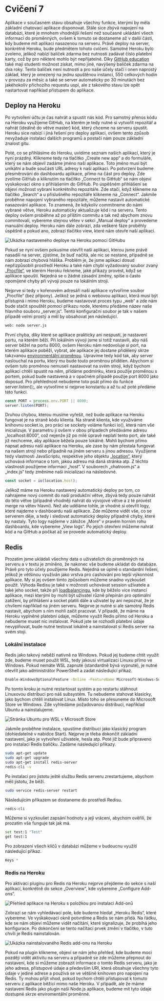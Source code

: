 # Cvičení 7
Aplikace v současném stavu obsahuje všechny funkce, kterými by měla základní chatovací aplikace disponovat. Stále sice zbývá napojení na databázi, které je mnohem vhodnější řešení než současné ukládání všech informací do proměnných, ovšem k tomuto se dostaneme až v další části, kdy budeme mít aplikaci nasazenou na serveru. Právě deploy na server, konkrétně Heroku, bude předmětem tohoto cvičení. Samotné Heroku bylo zvoleno, jelikož nabízí balíček zdarma bez nutnosti zadávat číslo platební karty, což by pro některé mohlo být nepřijatelné. Díky [GitHub education](https://education.github.com/pack) také mají studenti možnost získat, mimo jiné, navýšený balíček zdarma na dva roky. Tento balíček není nutností a pro naše účely stačí i onen naprostý základ, který je omezený na jednu spuštěnou instanci, 550 celkových hodin v provozu za měsíc a také se server automaticky po 30 minutách bez jakéhokoliv příchozího requestu uspí, ale z takového stavu lze opět nastartovat například přístupem do aplikace.
## Deploy na Heroku
Po vytvoření účtu je čas nahrát a spustit nás kód. Pro samotný přenos kódu na Heroku využijeme GitHub, na kterém je tedy nutné si vytvořit repozitář a nahrát (ideálně do větve master) kód, který chceme na serveru spustit. Heroku sice nabízí i jiná řešení pro deploy aplikací, ovšem tento způsob nevyžaduje instalaci dalších programů a postačí nám pouze základní znalost gitu.

Poté, co se přihlásíme do Heroku, uvidíme seznam našich aplikací, který je nyní prázdný. Klikneme tedy na tlačítko „Create new app“ a do formuláře, který se nám objevil zadáme jméno naší aplikace. Toto jméno musí být unikátní a bude součástí URL adresy k naší aplikaci. Po potvrzení budeme přesměrováni do dashboardu aplikace, přímo na část pro deploy. Zde zvolíme GitHub a kliknutím na tlačítko „Connect to GitHub“ se nám objeví vyskakovací okno s přihlášením do GitHub. Po úspěšném přihlášení se objeví možnost vybraní konkrétního repozitáře. Zde stačí, když klikneme na tlačítko „Search“ a u příslušného repozitáře klikneme na „Connect“. Jakmile proběhne napojení vybraného repozitáře, můžeme nastavit automatické nasazování aplikace. To znamená, že kdykoliv commitneme do námi vybrané větve, Heroku automaticky aktualizuje kód i na serveru. Tento deploy ovšem proběhne až po příštím commitu a tak než abychom znovu commitovali, vybereme stejnou větev v sekci „Manual deploy“ a provedeme manuální deploy. Heroku nám dále zobrazí, zda veškeré fáze proběhly úspěšně a pokud ano, zobrazí tlačítko view, které nám otevře naší aplikaci.

![Ukázka nastaveného deploye na Heroku pomocí GitHubu](https://github.com/danielfialaa/vse-nodejs/blob/img/img/deploy.png)

Pokud se nyní ovšem pokusíme otevřít naši aplikaci, kterou jsme právě nasadili na server, zjistíme, že buď načítá, ale nic se nestane, případně se nám zobrazí chybová hláška. Problém je, že jsme aplikaci dosud nepřizpůsobili prostředí Heroku a také nám chybí vyžadovaný soubor zvaný [„Procfile“](https://devcenter.heroku.com/articles/procfile), ve kterém Heroku řekneme, jaké příkazy provést, když se aplikace spouští. Nejedná se o žádné zásadní změny, spíše o často opomíjené chyby při vývoji pouze na lokálním stroji.

Nejprve si tedy v kořenovém adresáři naší aplikace vytvoříme soubor „Procfile“ (bez přípony). Jelikož se jedná o webovou aplikaci, která musí být přístupná i mimo Heroku, budeme nastavovat proces typu „web“ a zde nám bude stačit spouštět pomocí příkazu node, kterému předáme název naše hlavního souboru „server.js“. Tento konfigurační soubor je tak v našem případě velmi prostý a měl by obsahovat jen následující.

```bash
web: node server.js
```

První chyba, díky které se aplikace prakticky ani nespustí, je nastavení portu, na kterém běží. Při lokálním vývoji jsme si totiž nastavili, aby náš server běžel na portu 8000, ovšem Heroku nám nedovoluje si port, na kterém aplikace poběží, vybrat, ale aplikace jej dostane přidělený skrze takzvanou [environmentální proměnou](https://codeburst.io/process-env-what-it-is-and-why-when-how-to-use-it-effectively-505d0b2831e7). Upravíme tedy kód tak, aby server naslouchal na portu, který mu bude touto proměnou přidělen. Abychom si ovšem tuto proměnou nemuseli nastavovat na svém stroji, když bychom aplikaci chtěli spustit na něm, přidáme podmínku, která použije proměnou s portem, pokud bude nastavená a v opačném případě použije port 8000 jako doposud. Pro přehlednost nebudeme toto psát přímo do funkce server.listen();, ale vytvoříme si nejprve konstantu a až tu až poté předáme této funkci.

```javascript
const PORT = process.env.PORT || 8000;
server.listen(PORT);
```

Druhou chybou, kterou musíme vyřešit, než bude aplikace na Heroku fungovat je na straně kódu klienta. Na straně klienta, kde využíváme knihovnu socket.io, pro práci se sockety voláme funkci io(), která nám vše inicializuje. V parametru jí ovšem v obou případech předáváme adresu „localhost:8000“, což nejenže již po milé úpravě neplatí tento port, ale také již nechceme, aby aplikace běžela pouze lokálně. Mohli bychom přímo napsat adresu naší aplikace na Heroku, ale zase by nám přestala fungovat na našem stroji nebo případně na jiném serveru s jinou adresou. Využijeme tedy vlastnosti JavaScriptu, respektive jeho objektu [„location“](https://www.w3schools.com/js/js_window_location.asp), který uchovává informace o tom, jakou adresu má daná stránka atp. Z těchto vlastností použijeme informaci „host“. V souborech „chatroom.js“ a „index.js“ tedy změníme naši inicializaci na následovné.

```javascript
const socket = io(location.host);
```

Jelikož máme na Heroku nastavený automatický deploy po tom, co nahrajeme nový commit do naší produkční větve, zbývá tedy pouze nahrát do této větve (případně vhodněji nahrát do vývojové větve a z té provést merge na větev hlavní). Než ale uděláme tohle, je vhodné si otevřít logy, které najdeme v dashboardu naší aplikace. Zde můžeme vidět vše, co se serverem děje, a tedy i sledovat automatický deploy případně chyby, které by nastaly. Tyto logy najdeme v záložce „More“ v pravém horním rohu dashboardu, kde vybereme „View logs“. Po jejich otevření můžeme nahrát kód a na GitHub a počkat až se provede automatický deploy.

## Redis
Prozatím jsme ukládali všechny data o uživatelích do proměnných na serveru a v textu je zmíněno, že nakonec vše budeme ukládat do databáze. Právě pro tyto účely použijeme Redis. Nejedná se úplně o standardní řešení, jelikož je většinou využíván jako vrstva pro cashování pro lepší výkonnost aplikace. My si jej ovšem tímto způsobem můžeme snadno vyzkoušet použít. Výhoda Redisu je také v možnosti uchovávat session uživatele a také jeho socket, takže při [loadbalancingu](https://www.nginx.com/resources/glossary/load-balancing/), kde by běželo více instancí aplikace, mezi kterými by mohl být uživatel různě přepínán pro optimální zatížení, by přihlášení a socket platili dále a uživatel by ani nepoznal, že je chvílemi například na jiném serveru. Nejprve je nutné si ale samotný Redis nastavit, abychom s ním mohli začít pracovat. V případě, že máme na Heroku vyplněné platební údaje, můžeme využít Redis přímo od Heroku a nebudeme muset nic instalovat. Pokud jste se rozhodli platební údaje nevyplňovat, bude nutné testovat lokálně a nainstalovat si Redis server na svém stoji.
### Lokální instalace
Redis jako takový neběží nativně na Windows. Pokud jej budeme chtít využít zde, budeme muset použít WSL, tedy jakousi virtualizaci Linuxu přímo ve Windows. Pokud nemáte WSL zapnuté (standardně bývá vypnuté), je nutné otevřít jako administrátor PowerShell a zadat následující příkaz.

```bash
Enable-WindowsOptionalFeature -Online -FeatureName Microsoft-Windows-Subsystem-Linux
```

Po tomto kroku je nutné restartovat systém a po restartu stáhnout Linuxovou distribuci pro náš subsystém. Tu nebudeme stahovat klasicky, jako bychom chtěli instalovat Linux. Místo toho se přesuneme do Microsoft Store ve Windows. Zde vyhledáme požadovanou distribuci, například Ubuntu a nainstalujeme.

![Stránka Ubuntu pro WSL v Microsoft Store](https://github.com/danielfialaa/vse-nodejs/blob/img/img/wsl_msstore.png)

Jakmile proběhne instalace, spustíme distribuci jako klasický program (dohledatelné v nabídce Start). Nejprve je třeba dokončit základní nastavení, jako je vytvoření uživatele, hesla atp. Poté již bude připraveno pro instalaci Redis balíčku. Zadáme následující příkazy.

```bash
sudo apt-get update
sudo apt-get upgrade
sudo apt-get install redis-server
redis-cli -v
```

Po instalaci pro jistotu ještě službu Redis serveru zrestartujeme, abychom měli jistotu, že běží.

```bash
sudo service redis-server restart
```

Následujícím příkazem se dostaneme do prostředí Redisu.

```bash
redis-cli
```

Můžeme si vyzkoušet zapsání hodnoty a její vrácení, abychom ověřili, že prozatím vše funguje tak jak má.

```bash
set test:1 "Test"
get test:1
```

Pro zobrazení všech klíčů v databázi můžeme v budoucnu využití následující příkaz.

```bash
Keys *
```

### Redis na Heroku
Pro aktivaci pluginu pro Redis na Heroku nejprve přejdeme do sekce s naší aplikací, konkrétně do sekce „Overview“, kde vybereme „Configure Add-ons“.

![Přehled aplikace na Heroku s položkou pro instalaci Add-onů](https://github.com/danielfialaa/vse-nodejs/blob/img/img/heroku-overv.png)

Zobrazí se nám vyhledávací pole, kde budeme hledat „Heroku Redis“, které vybereme. Ve vyskakovací okně potvrdíme a Redis se nám přidá. Na řádku, kde se nám objeví můžeme vidět načítání, které signalizuje, že probíhá jeho konfigurace. Po dokončení se tento načítací prvek změní v tlačítko, v tuto chvíli je Redis nainstalován.

![Ukázka nainstalovaného Redis add-onu na Heroku](https://github.com/danielfialaa/vse-nodejs/blob/img/img/redis-heroku-inst.png)

Pokud na plugin klikneme, objeví se nám jeho přehled, kde budeme moci později vidět aktivitu na serveru a případně se zde můžeme přepnout do nastavení, kde si můžeme zobrazit informace o tomto Redis serveru, jako je jeho adresa, přístupové údaje a především URI, která obsahuje všechny tyto údaje v jediné adrese a používá se ve většině knihoven pro napojení na Redis. Ty mohou přijít vhod, pokud bychom chtěli přistupovat k tomuto serveru z aplikace běžící mimo naše Heroku. V případě, ale že máme nastavení Redis jako plugin naší Node.js aplikace, budeme mít tyto údaje dostupné skrze enviromentální proměnné.
